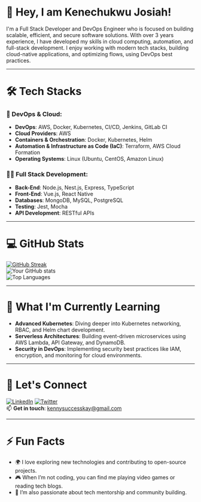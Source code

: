 # 👋 Hey, I am Kenechukwu Josiah!

I'm a Full Stack Developer and DevOps Engineer who is focused on building scalable, efficient, and secure software solutions. With over 3 years experience, I have developed my skills in cloud computing, automation, and full-stack development. I enjoy working with modern tech stacks, building cloud-native applications, and optimizing flows, using DevOps best practices. 

---

# 🛠 Tech Stacks

### 🚀 DevOps & Cloud:
- **DevOps**: AWS, Docker, Kubernetes, CI/CD, Jenkins, GitLab CI
- **Cloud Providers**: AWS
- **Containers & Orchestration**: Docker, Kubernetes, Helm
- **Automation & Infrastructure as Code (IaC)**: Terraform, AWS Cloud Formation
- **Operating Systems**: Linux (Ubuntu, CentOS, Amazon Linux)

### 👨‍💻 Full Stack Development:
- **Back-End**: Node.js, Nest.js, Express, TypeScript
- **Front-End**: Vue.js, React Native
- **Databases**: MongoDB, MySQL, PostgreSQL
- **Testing**: Jest, Mocha
- **API Development**: RESTful APIs

---

# 💻 GitHub Stats
[![GitHub Streak](https://streak-stats.demolab.com?user=kenechukwuJosiah&theme=whatsapp-dark&border_radius=8&card_width=450)](https://git.io/streak-stats)
<br/>
![Your GitHub stats](https://github-readme-stats.vercel.app/api?username=kenechukwuJosiah&show_icons=true&theme=radical)
<br/>
![Top Languages](https://github-readme-stats.vercel.app/api/top-langs/?username=kenechukwuJosiah&layout=compact&theme=radical)

---

# 🌱 What I'm Currently Learning
- **Advanced Kubernetes**: Diving deeper into Kubernetes networking, RBAC, and Helm chart development.
- **Serverless Architectures**: Building event-driven microservices using AWS Lambda, API Gateway, and DynamoDB.
- **Security in DevOps**: Implementing security best practices like IAM, encryption, and monitoring for cloud environments.

---

# 🔗 Let's Connect

[![LinkedIn](https://img.shields.io/badge/linkedin-0A66C2?style=for-the-badge&logo=linkedin&logoColor=white)](https://www.linkedin.com/in/kenechukwu-onwe-543926214)
[![Twitter](https://img.shields.io/badge/twitter-1DA1F2?style=for-the-badge&logo=twitter&logoColor=white)](https://x.com/kenechukwJosiah)
<br />
📫 **Get in touch**: kennysuccesskay@gmail.com

---

# ⚡ Fun Facts
- 🌍 I love exploring new technologies and contributing to open-source projects.
- 🎮 When I’m not coding, you can find me playing video games or reading tech blogs.
- 🎤 I’m also passionate about tech mentorship and community building.

